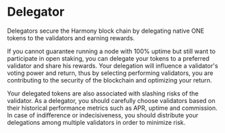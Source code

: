 # Delegator

Delegators secure the Harmony block chain by delegating native ONE tokens to the validators and earning rewards.

If you cannot guarantee running a node with 100% uptime but still want to participate in open staking, you can delegate your tokens to a preferred validator and share his rewards. Your delegation will influence a validator's voting power and return, thus by selecting performing validators, you are contributing to the security of the blockchain and optimizing your return.

Your delegated tokens are also associated with slashing risks of the validator. As a delegator, you should carefully choose validators based on their historical performance metrics such as APR, uptime and commission. In case of indifference or indecisiveness, you should distribute your delegations among multiple validators in order to minimize risk.



